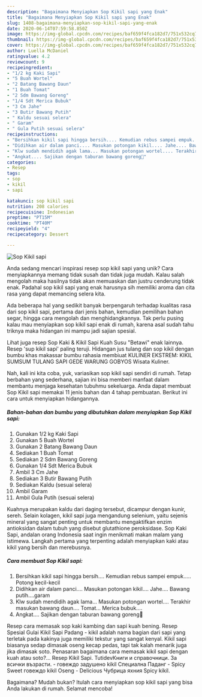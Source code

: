 ```yaml
---
description: "Bagaimana Menyiapkan Sop Kikil sapi yang Enak"
title: "Bagaimana Menyiapkan Sop Kikil sapi yang Enak"
slug: 1408-bagaimana-menyiapkan-sop-kikil-sapi-yang-enak
date: 2020-06-14T07:59:58.850Z
image: https://img-global.cpcdn.com/recipes/baf659f4fca182d7/751x532cq70/sop-kikil-sapi-foto-resep-utama.jpg
thumbnail: https://img-global.cpcdn.com/recipes/baf659f4fca182d7/751x532cq70/sop-kikil-sapi-foto-resep-utama.jpg
cover: https://img-global.cpcdn.com/recipes/baf659f4fca182d7/751x532cq70/sop-kikil-sapi-foto-resep-utama.jpg
author: Luella McDaniel
ratingvalue: 4.2
reviewcount: 9
recipeingredient:
- "1/2 kg Kaki Sapi"
- "5 Buah Wortel"
- "2 Batang Bawang Daun"
- "1 Buah Tomat"
- "2 Sdm Bawang Goreng"
- "1/4 Sdt Merica Bubuk"
- "3 Cm Jahe"
- "3 Butir Bawang Putih"
- " Kaldu sesuai selera"
- " Garam"
- " Gula Putih sesuai selera"
recipeinstructions:
- "Bersihkan kikil sapi hingga bersih.... Kemudian rebus sampei empuk..... Potong kecil-kecil"
- "Didihkan air dalam panci.... Masukan potongan kikil.... Jahe.... Bawang putih....garam"
- "Klw sudah mendidih agak lama... Masukan potongan wortel.... Terakhir masukan bawang daun.... Tomat... Merica bubuk...."
- "Angkat.... Sajikan dengan taburan bawang goreng🍵"
categories:
- Resep
tags:
- sop
- kikil
- sapi

katakunci: sop kikil sapi 
nutrition: 208 calories
recipecuisine: Indonesian
preptime: "PT15M"
cooktime: "PT40M"
recipeyield: "4"
recipecategory: Dessert

---
```



![Sop Kikil sapi](https://img-global.cpcdn.com/recipes/baf659f4fca182d7/751x532cq70/sop-kikil-sapi-foto-resep-utama.jpg)

Anda sedang mencari inspirasi resep sop kikil sapi yang unik? Cara menyiapkannya memang tidak susah dan tidak juga mudah. Kalau salah mengolah maka hasilnya tidak akan memuaskan dan justru cenderung tidak enak. Padahal sop kikil sapi yang enak harusnya sih memiliki aroma dan cita rasa yang dapat memancing selera kita.

Ada beberapa hal yang sedikit banyak berpengaruh terhadap kualitas rasa dari sop kikil sapi, pertama dari jenis bahan, kemudian pemilihan bahan segar, hingga cara mengolah dan menghidangkannya. Tak perlu pusing kalau mau menyiapkan sop kikil sapi enak di rumah, karena asal sudah tahu triknya maka hidangan ini mampu jadi sajian spesial.

Lihat juga resep Sop Kaki &amp; Kikil Sapi Kuah Susu &#34;Betawi&#34; enak lainnya. Resep &#39;sup kikil sapi&#39; paling teruji. Hidangan jus tulang dan sop kikil dengan bumbu khas makassar bumbu rahasia membiuat KULINER EKSTREM: KIKIL SUMSUM TULANG SAPI GEDE WARUNG GOBYOS Wisata Kuliner.


Nah, kali ini kita coba, yuk, variasikan sop kikil sapi sendiri di rumah. Tetap berbahan yang sederhana, sajian ini bisa memberi manfaat dalam membantu menjaga kesehatan tubuhmu sekeluarga. Anda dapat membuat Sop Kikil sapi memakai 11 jenis bahan dan 4 tahap pembuatan. Berikut ini cara untuk menyiapkan hidangannya.

<!--inarticleads1-->

##### Bahan-bahan dan bumbu yang dibutuhkan dalam menyiapkan Sop Kikil sapi:

1. Gunakan 1/2 kg Kaki Sapi
1. Gunakan 5 Buah Wortel
1. Gunakan 2 Batang Bawang Daun
1. Sediakan 1 Buah Tomat
1. Sediakan 2 Sdm Bawang Goreng
1. Gunakan 1/4 Sdt Merica Bubuk
1. Ambil 3 Cm Jahe
1. Sediakan 3 Butir Bawang Putih
1. Sediakan  Kaldu (sesuai selera)
1. Ambil  Garam
1. Ambil  Gula Putih (sesuai selera)


Kuahnya merupakan kaldu dari daging tersebut, dicampur dengan kunir, sereh. Selain kolagen, kikil sapi juga mengandung selenium, yaitu sejenis mineral yang sangat penting untuk membantu mengaktifkan enzim antioksidan dalam tubuh yang disebut glutathione peroksidase. Sop Kaki Sapi, andalan orang Indonesia saat ingin menikmati makan malam yang istimewa. Langkah pertama yang terpenting adalah menyiapkan kaki atau kikil yang bersih dan merebusnya. 

<!--inarticleads2-->

##### Cara membuat Sop Kikil sapi:

1. Bersihkan kikil sapi hingga bersih.... Kemudian rebus sampei empuk..... Potong kecil-kecil
1. Didihkan air dalam panci.... Masukan potongan kikil.... Jahe.... Bawang putih....garam
1. Klw sudah mendidih agak lama... Masukan potongan wortel.... Terakhir masukan bawang daun.... Tomat... Merica bubuk....
1. Angkat.... Sajikan dengan taburan bawang goreng🍵


Resep cara memasak sop kaki kambing dan sapi kuah bening. Resep Spesial Gulai Kikil Sapi Padang - kikil adalah nama bagian dari sapi yang terletak pada kakinya juga memiliki tekstur yang sangat kenyal. Kikil sapi biasanya sedap dimasak oseng kecap pedas, tapi tak kalah menarik juga jika dimasak soto. Penasaran bagaimana cara memasak kikil sapi dengan kuah atau soto?… Resep Kikil Sapi. TutidevКниги и справочници. За всички възрасти. - говеждо задушено kikil Специална Паданг - Spicy Sweet говеждо kikil Oseng - Delicious Чубрица яхния Spicy kikil. 

Bagaimana? Mudah bukan? Itulah cara menyiapkan sop kikil sapi yang bisa Anda lakukan di rumah. Selamat mencoba!
